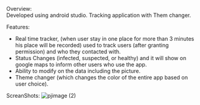 Overview: <br />
Developed using android studio. Tracking application with Them changer.

Features: <br />
- Real time tracker, (when user stay in one place for more than 3 minutes his place will be recorded) used to track users (after granting permission) and who they contacted with.
- Status Changes (infected, suspected, or healthy) and it will show on google maps to inform other users who use the app.
- Ability to modify on the data including the picture.
- Theme changer (which changes the color of the entire app based on user choice).

ScreanShots:
![pjimage (2)](https://user-images.githubusercontent.com/60311634/155451567-37b1bd5b-23e4-472d-b840-231b7f617b63.jpg)
